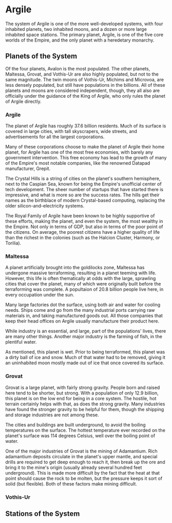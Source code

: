 # Argile

The system of Argile is one of the more well-developed systems, with four inhabited planets, two inhabited moons, and a dozen or more large inhabited space stations. The primary planet, Argile, is one of the five core worlds of the Empire, and the only planet with a heredetary monarchy. 

## Planets of the System
Of the four planets, Avalon is the most populated. The other planets, Maltessa, Grovat, and Vothis-Ur are also highly populated, but not to the same magnitude. The twin moons of Vothis-Ur, Michims and Microvoa, are less densely populated, but still have populations in the billions. All of these planets and moons are considered independent, though, they all also are officially under the guidance of the King of Argile, who only rules the planet of Argile directly. 

### Argile
The planet of Argile has roughly 37.6 billion residents. Much of its surface is covered in large cities, with tall skyscrapers, wide streets, and advertisements for all the largest corporations. 

Many of these corporations choose to make the planet of Argile their home planet, for Argile has one of the most free economies, with barely any government intervention. This free economy has lead to the growth of many of the Empire's most notable companies, like the renowned Datapad manufacturer, Grepit. 

The Crystal Hills is a string of cities on the planet's southern hemisphere, next to the Caspian Sea, known for being the Empire's unofficial center of tech development. The sheer number of startups that have started there is impressive, and what is more so are the success rates. The hills get their names as the birthblace of modern Crystal-based computing, replacing the older silicon-and-electricity systems. 

The Royal Family of Argile have been known to be highly supportive of these efforts, making the planet, and even the system, the most wealthy in the Empire. Not only in terms of GDP, but also in terms of the poor point of the citizens. On average, the poorest citizens have a higher quality of life than the richest in the colonies (such as the Halcion Cluster, Harmony, or Torilia).

### Maltessa
A planet artificially brought into the goldilocks zone, Maltessa has undergone massive terraforming, resulting in a planet teeming with life. However, this life is often thematically at odds with the large, sprawling cities that cover the planet, many of which were originally built before the terraforming was complete. A popultaion of 20.8 billion people live here, in every occupation under the sun.

Many large factories dot the surface, using both air and water for cooling needs. Ships come and go from the many industrial ports carrying raw materials in, and taking manufactured goods out. All those companies that keep their head offices on Argile usually manufacture their product here.

While industry is an essential, and large, part of the populations' lives, there are many other things. Another major industry is the farming of fish, in the plentiful water. 

As mentioned, this planet is wet. Prior to being terraformed, this planet was a dirty ball of ice and snow. Much of that water had to be removed, giving it an uninhabited moon mostly made out of ice that once covered its surface. 

### Grovat
Grovat is a large planet, with fairly strong gravity. People born and raised here tend to be shorter, but strong. With a population of only 12.9 billion, this planet is on the low end for being in a core system. The hostile, hot terrain certainly helps with that, as does the strong gravity. Many industries have found the stronger gravity to be helpful for them, though the shipping and storage industries are not among these. 

The cities and buildings are built underground, to avoid the boiling temperatures on the surface. The hottest temperature ever recorded on the planet's surface was 114 degrees Celsius, well over the boiling point of water.

One of the major industries of Grovat is the mining of Adamantium. Rich adamantium deposits circulate in the planet's upper mantle, and special drills are required to get deep enough to reach it, then break up the ore and bring it to the mine's origin (usually already several hundred feet underground). This is made more difficult by the fact that the heat at that point should cause the rock to be molten, but the pressure keeps it sort of solid (but flexible). Both of these factors make mining difficult. 

### Vothis-Ur


## Stations of the System

